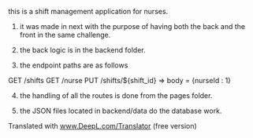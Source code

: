 <!-- @format -->

this is a shift management application for nurses.

1. it was made in next with the purpose of having both the back and the front in the same challenge.

2. the back logic is in the backend folder.

3. the endpoint paths are as follows

GET /shifts
GET /nurse
PUT /shifts/${shift_id} => body = {nurseId : 1}

4. the handling of all the routes is done from the pages folder.

5. the JSON files located in backend/data do the database work.

Translated with www.DeepL.com/Translator (free version)
